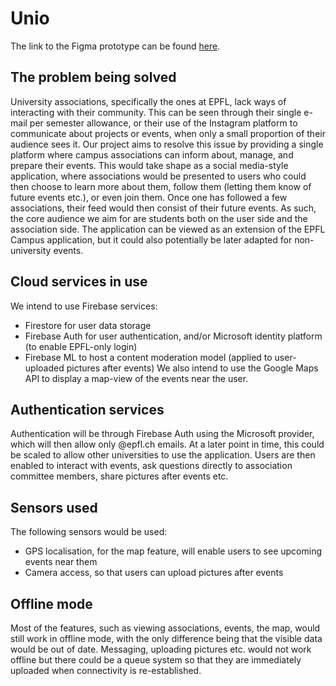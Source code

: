# Unio
The link to the Figma prototype can be found [here](https://www.figma.com/design/rlvqRyIsbdSyEbXu8Xp7yG/Unio).

## The problem being solved
University associations, specifically the ones at EPFL, lack ways of interacting with their community. This can be seen through their single e-mail per semester allowance, or their use of the Instagram platform to communicate about projects or events, when only a small proportion of their audience sees it. Our project aims to resolve this issue by providing a single platform where campus associations can inform about, manage, and prepare their events. This would take shape as a social media-style application, where associations would be presented to users who could then choose to learn more about them, follow them (letting them know of future events etc.), or even join them. Once one has followed a few associations, their feed would then consist of their future events. As such, the core audience we aim for are students both on the user side and the association side. The application can be viewed as an extension of the EPFL Campus application, but it could also potentially be later adapted for non-university events.

## Cloud services in use
We intend to use Firebase services:
- Firestore for user data storage
- Firebase Auth for user authentication, and/or Microsoft identity platform (to enable EPFL-only login)
- Firebase ML to host a content moderation model (applied to user-uploaded pictures after events)
  We also intend to use the Google Maps API to display a map-view of the events near the user.

## Authentication services
Authentication will be through Firebase Auth using the Microsoft provider, which will then allow only @epfl.ch emails. At a later point in time, this could be scaled to allow other universities to use the application.
Users are then enabled to interact with events, ask questions directly to association committee members, share pictures after events etc.

## Sensors used
The following sensors would be used:
- GPS localisation, for the map feature, will enable users to see upcoming events near them
- Camera access, so that users can upload pictures after events

## Offline mode
Most of the features, such as viewing associations, events, the map, would still work in offline mode, with the only difference being that the visible data would be out of date. Messaging, uploading pictures etc. would not work offline but there could be a queue system so that they are immediately uploaded when connectivity is re-established.
